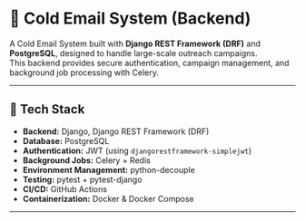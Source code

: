 # 📧 Cold Email System (Backend)

A Cold Email System built with **Django REST Framework (DRF)** and **PostgreSQL**, designed to handle large-scale outreach campaigns.  
This backend provides secure authentication, campaign management, and background job processing with Celery.

---

## 🚀 Tech Stack
- **Backend:** Django, Django REST Framework (DRF)
- **Database:** PostgreSQL
- **Authentication:** JWT (using `djangorestframework-simplejwt`)
- **Background Jobs:** Celery + Redis
- **Environment Management:** python-decouple
- **Testing:** pytest + pytest-django
- **CI/CD:** GitHub Actions
- **Containerization:** Docker & Docker Compose

---
